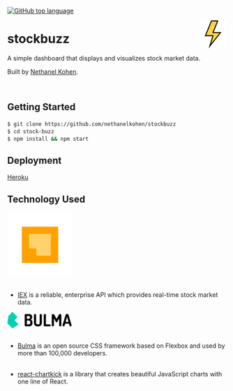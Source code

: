 [![GitHub top language](https://img.shields.io/github/languages/top/nethanelkohen/stockbuzz.svg?colorB=EFDF70&style=plastic)](https://github.com/nethanelkohen/stockbuzz)

<img src="src/assets/lightning.png" align="right" alt="stockbuzz Logo" overflow="hidden" />

# stockbuzz

A simple dashboard that displays and visualizes stock market data.

Built by [Nethanel Kohen](https://github.com/nethanelkohen).

<br>

## Getting Started

```bash
$ git clone https://github.com/nethanelkohen/stockbuzz
$ cd stock-buzz
$ npm install && npm start
```

## Deployment

[Heroku](https://stockbuzz.herokuapp.com/)

## Technology Used

<img src="src/assets/IEX-logo.png" align="center" width="150" height="auto" />
  <br><br>

* [IEX](https://iextrading.com/developer/) is a reliable, enterprise API which provides real-time stock market data.

<img src="src/assets/bulma-logo.png" align="center" width="150" height="auto" /> <br><br>

* [Bulma](https://bulma.io/) is an open source CSS framework based on Flexbox and used by more than 100,000 developers.
  <br><br>

* [react-chartkick](https://www.chartkick.com/react) is a library that creates beautiful JavaScript charts with one line of React.
  <br><br>
